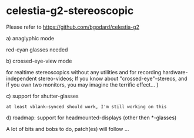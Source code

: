 # celestia-g2-stereoscopic
Please refer to https://github.com/bgodard/celestia-g2

a) anaglyphic mode

   red-cyan glasses needed

b) crossed-eye-view mode 

   for realtime stereoscopics without any utilities and for recording hardware-independent stereo-videos;
   If you know about "crossed-eye"-stereos, and if you own two monitors, you may imagine the terrific effect... ) 

c) support for shutter-glasses 

    at least vblank-synced should work, I'm still working on this 

d) roadmap: support for headmounted-displays (other then *-glasses)

A lot of bits and bobs to do, patch(es) will follow ...



